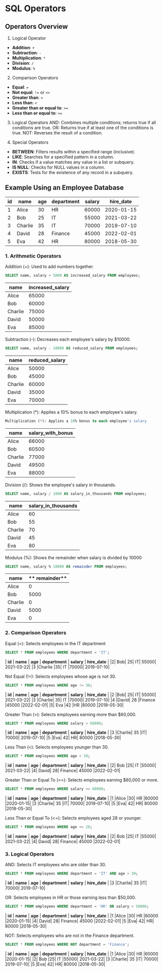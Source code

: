 # SQL Operators
## Operators Overview
1. Logical Operator 
- **Addition**: `+`
- **Subtraction**: `-`
- **Multiplication**: `*`
- **Division**: `/`
- **Modulus**: `%`

2. Comparison Operators 
- **Equal**: `=`
- **Not equal**: `!=` or `<>`
- **Greater than**: `>`
- **Less than**: `<`
- **Greater than or equal to**: `>=`
- **Less than or equal to**: `<=`

3. Logical Operators
AND: Combines multiple conditions; returns true if all conditions are true.
OR: Returns true if at least one of the conditions is true.
NOT: Reverses the result of a condition.

4. Special Operators
- **BETWEEN**: Filters results within a specified range (inclusive).
- **LIKE**: Searches for a specified pattern in a column.
- **IN**: Checks if a value matches any value in a list or subquery.
- **IS NULL**: Checks for NULL values in a column.
- **EXISTS**: Tests for the existence of any record in a subquery.

## Example Using an Employee Database

| **id** | **name** | **age** | **department** | **salary** | **hire_date** |
|------------------|----------------|----------------|--------------------|----------------|------------|
| 1             | Alice           | 30            | HR                  | 60000     | 2020-01-15   |
| 2             | Bob           | 25            | IT                  | 55000     | 2021-03-22   |
| 3             | Charlie           | 35            | IT                  | 70000     | 2019-07-10   |
| 4             | David           | 28            | Finance                  | 45000     | 2022-02-01   |
| 5             | Eva           | 42            | HR                  | 80000     | 2018-05-30   |

### 1. Arithmetic Operators
Addition (+): Used to add numbers together.
```sql
SELECT name, salary + 5000 AS increased_salary FROM employees;
```
| **name** | **increased_salary** |
|----------------|------------|
|Alice|	65000|
|Bob|	60000|
|Charlie|	75000|
|David|	50000|
|Eva|	85000|

Subtraction (-): Decreases each employee's salary by $10000.
```sql
SELECT name, salary - 10000 AS reduced_salary FROM employees;
```
| **name** | **reduced_salary** |
|----------------|------------|
|Alice|	50000|
|Bob|	45000|
|Charlie|	60000|
|David|	35000|
|Eva|	70000|

Multiplication (*): Applies a 10% bonus to each employee's salary.
```sql
Multiplication (*): Applies a 10% bonus to each employee's salary
```
| **name** | **salary_with_bonus** |
|----------------|------------|
|Alice|	66000|
|Bob|	60500|
|Charlie|	77000|
|David|	49500|
|Eva|	88000|

Division (/): Shows the employee's salary in thousands.
```sql
SELECT name, salary / 1000 AS salary_in_thousands FROM employees;
```
| **name** | **salary_in_thousands** |
|----------------|------------|
|Alice|	60|
|Bob|	55|
|Charlie|	70|
|David|	45|
|Eva|	80|

Modulus (%): Shows the remainder when salary is divided by 10000
```sql
SELECT name, salary % 10000 AS remainder FROM employees;
```
| **name** | **	remainder** |
|----------------|------------|
|Alice|	0|
|Bob|	5000|
|Charlie|	0|
|David|	5000|
|Eva|	0|

### 2. Comparison Operators
Equal (=): Selects employees in the IT department
```sql
SELECT * FROM employees WHERE department = 'IT';
```
| **id** | **name** | **age** | **department** | **salary** | **hire_date** |
|2|	Bob|	25|	IT|	55000|	2021-03-22|
|3	|Charlie	|35|	IT	|70000|	2019-07-10|

Not Equal (!=): Selects employees whose age is not 30.
```sql
SELECT * FROM employees WHERE age != 30;
```
| **id** | **name** | **age** | **department** | **salary** | **hire_date** |
|2	|Bob|	25|	IT|	55000|	2021-03-22|
|3	|Charlie|	35|	IT	|70000|	2019-07-10|
|4	|David|	28	|Finance	|45000	|2022-02-01|
|5|	Eva	|42	|HR	|80000	|2018-05-30|

Greater Than (>): Selects employees earning more than $60,000.
```sql
SELECT * FROM employees WHERE salary > 60000;
```
| **id** | **name** | **age** | **department** | **salary** | **hire_date** |
|3	|Charlie|	35	|IT|	70000|	2019-07-10|
|5	|Eva|	42|	HR|	80000	|2018-05-30|

Less Than (<): Selects employees younger than 30.
```sql
SELECT * FROM employees WHERE age < 30;
```

| **id** | **name** | **age** | **department** | **salary** | **hire_date** |
|2|	Bob	|25|	IT	|55000|	2021-03-22|
|4|	David|	28|	Finance|	45000	|2022-02-01|

Greater Than or Equal To (>=): Selects employees earning $60,000 or more.
```sql
SELECT * FROM employees WHERE salary >= 60000;
```
| **id** | **name** | **age** | **department** | **salary** | **hire_date** |
|1	|Alice	|30|	HR	|60000	|2020-01-15|
|3	|Charlie|	35	|IT|	70000|	2019-07-10|
|5	|Eva|	42|	HR|	80000	|2018-05-30|

Less Than or Equal To (<=): Selects employees aged 28 or younger.
```sql
SELECT * FROM employees WHERE age <= 28;
```

| **id** | **name** | **age** | **department** | **salary** | **hire_date** |
|2|	Bob	|25|	IT	|55000|	2021-03-22|
|4|	David|	28|	Finance|	45000	|2022-02-01|

### 3. Logical Operators
AND: Selects IT employees who are older than 30.
```sql
SELECT * FROM employees WHERE department = 'IT' AND age > 30;
```

| **id** | **name** | **age** | **department** | **salary** | **hire_date** |
|3	|Charlie|	35	|IT|	70000|	2019-07-10|

OR: Selects employees in HR or those earning less than $50,000.
```sql
SELECT * FROM employees WHERE department = 'HR' OR salary < 50000;
```

| **id** | **name** | **age** | **department** | **salary** | **hire_date** |
|1	|Alice	|30|	HR	|60000	|2020-01-15|
|4|	David|	28|	Finance|	45000	|2022-02-01|
|5	|Eva|	42|	HR|	80000	|2018-05-30|

NOT: Selects employees who are not in the Finance department.
```sql
SELECT * FROM employees WHERE NOT department = 'Finance';
```

| **id** | **name** | **age** | **department** | **salary** | **hire_date** |
|1	|Alice	|30|	HR	|60000	|2020-01-15|
|2|	Bob	|25|	IT	|55000|	2021-03-22|
|3	|Charlie|	35	|IT|	70000|	2019-07-10|
|5	|Eva|	42|	HR|	80000	|2018-05-30|

